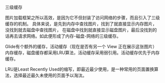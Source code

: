 三级缓存

图片加载框架之所以高效，是因为它不但封装了访问网络的步骤，而且引入了三级缓存的机制。
具体来说，是先到内存中查找图片，找到了就直接显示内存图片，没找到就去磁盘中查找图片，
在磁盘中找到就直接显示磁盘图片，最后没找到的话再去请求网络。如此便形成了内存-磁盘-网络的三级缓存。


Glide有个额外的缓存，活动缓存（现在是否有另一个 View 正在展示这张图片）
内存缓存，磁盘缓存都采用LRU算法，活动缓存采用弱引用。活动缓存优先于内存缓存。


LRU是Least Recently Used的缩写，即最近最少使用，是一种常用的页面置换算法，选择最近最久未使用的页面予以淘汰。